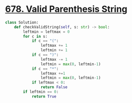 # [678. Valid Parenthesis String](https://leetcode.com/problems/valid-parenthesis-string)

```py
class Solution:
    def checkValidString(self, s: str) -> bool:
        leftmin = leftmax = 0
        for c in s:
            if c == "(":
                leftmax += 1
                leftmin += 1
            if c == ")":
                leftmax -= 1
                leftmin = max(0, leftmin-1)
            if c == "*":
                leftmax +=1
                leftmin = max(0, leftmin-1)
            if leftmax < 0:
                return False
        if leftmin == 0:
            return True
```
